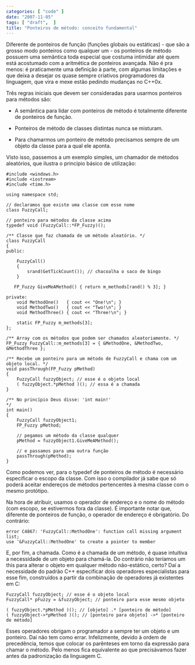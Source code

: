```yaml
---
categories: [ "code" ]
date: "2007-11-05"
tags: [ "draft",  ]
title: "Ponteiros de método: conceito fundamental"
---
```

Diferente de ponteiros de função (funções globais ou estáticas) - que são a grosso modo ponteiros como qualquer um - os ponteiros de método possuem uma semântica toda especial que costuma intimidar até quem está acostumado com a aritmética de ponteiros avançada. Não é pra menos: é praticamente uma definição à parte, com algumas limitações e que deixa a desejar os quase sempre criativos programadores da linguagem, que vira e mexe estão pedindo mudanças no C++0x.

Três regras iniciais que devem ser consideradas para usarmos ponteiros para métodos são:

    
  * A semântica para lidar com ponteiros de método é totalmente diferente de ponteiros de função.

    
  * Ponteiros de método de classes distintas nunca se misturam.

    
  * Para chamarmos um ponteiro de método precisamos sempre de um objeto da classe para a qual ele aponta.

Visto isso, passemos a um exemplo simples, um chamador de métodos aleatórios, que ilustra o princípio básico de utilização:

    #include <windows.h>
    #include <iostream>
    #include <time.h>
    
    using namespace std;
    
    // declaramos que existe uma classe com esse nome
    class FuzzyCall;
    
    // ponteiro para métodos da classe acima
    typedef void (FuzzyCall::*FP_Fuzzy)();
    
    /** Classe que faz chamada de um método aleatório. */
    class FuzzyCall
    {
    public:
    
    	FuzzyCall()
    	{
    		srand(GetTickCount()); // chacoalha o saco de bingo
    	}
    
       FP_Fuzzy GiveMeAMethod() { return m_methods[rand() % 3]; }
    
    private:
    	void MethodOne()   { cout << "One!\n"; }
    	void MethodTwo()   { cout << "Two!\n"; }
    	void MethodThree() { cout << "Three!\n"; }
    
    	static FP_Fuzzy m_methods[3];
    };
    
    /** Array com os métodos que podem ser chamados aleatoriamente. */
    FP_Fuzzy FuzzyCall::m_methods[3] = { &MethodOne, &MethodTwo, &MethodThree };
    
    /** Recebe um ponteiro para um método de FuzzyCall e chama com um objeto local. */
    void passThrough(FP_Fuzzy pMethod)
    {
    	FuzzyCall fuzzyObject; // esse é o objeto local
    	( fuzzyObject.*pMethod )(); // essa é a chamada
    }
    
    /** No princípio Deus disse: 'int main!'
    */
    int main()
    {
    	FuzzyCall fuzzyObject1;
    	FP_Fuzzy pMethod;
    
    	// pegamos um método da classe qualquer
    	pMethod = fuzzyObject1.GiveMeAMethod();
    
    	// e passamos para uma outra função
    	passThrough(pMethod);
    } 
    

Como podemos ver, para o typedef de ponteiros de método é necessário especificar o escopo da classe. Com isso o compilador já sabe que só poderá aceitar endereços de métodos pertencentes à mesma classe com o mesmo protótipo.

Na hora de atribuir, usamos o operador de endereço e o nome do método (com escopo, se estivermos fora da classe). É importante notar que, diferente de ponteiros de função, o operador de endereço é obrigatório. Do contrário:

    
    error C4867: 'FuzzyCall::MethodOne': function call missing argument list;
    use '&FuzzyCall::MethodOne' to create a pointer to member

E, por fim, a chamada. Como é a chamada de um método, é quase intuitiva a necessidade de um objeto para chamá-la. Do contrário não teríamos um this para alterar o objeto em qualquer método não-estático, certo? Daí a necessidade do padrão C++ especificar dois operadores especialistas para esse fim, construídos a partir da combinação de operadores já existentes em C:

    FuzzyCall fuzzyObject; // esse é o objeto local
    FuzzyCall* pFuzzy = &fuzzyObject; // ponteiro para esse mesmo objeto
    
    ( fuzzyObject.*pMethod )(); // [objeto] .* [ponteiro de método]
    ( fuzzyObject->*pMethod )(); // [ponteiro para objeto] ->* [ponteiro de método] 
    

Esses operadores obrigam o programador a sempre ter um objeto e um ponteiro. Daí não tem como errar. Infelizmente, devido à ordem de precedência, temos que colocar os parênteses em torno da expressão para chamar o método. Pelo menos fica equivalente ao que precisávamos fazer antes da padronização da linguagem C.

